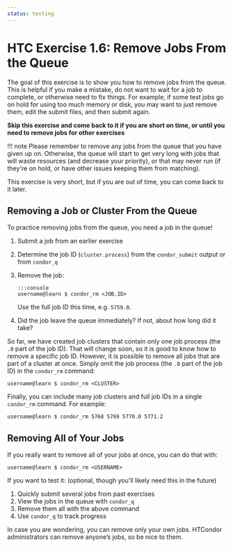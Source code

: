```yaml
---
status: testing
---
```


<style type="text/css"> pre em { font-style: normal; background-color: yellow; } pre strong { font-style: normal; font-weight: bold; color: \#008; } </style>

HTC Exercise 1.6: Remove Jobs From the Queue
===============================================

The goal of this exercise is to show you how to remove jobs from the queue. This is helpful if you make a mistake, do not want to wait for a job to complete, or otherwise need to fix things. For example, if some test jobs go on hold for using too much memory or disk, you may want to just remove them, edit the submit files, and then submit again.

**Skip this exercise and come back to it if you are short on time, or until you need to remove jobs for other exercises**

!!! note
    Please remember to remove any jobs from the queue that you have given up on. Otherwise, the queue will start to get very long with jobs that will waste resources (and decrease your priority), or that may never run (if they're on hold, or have other issues keeping them from matching).

This exercise is very short, but if you are out of time, you can come back to it later.

## Removing a Job or Cluster From the Queue

To practice removing jobs from the queue, you need a job in the queue!

1.  Submit a job from an earlier exercise
1.  Determine the job ID (`cluster.process`) from the `condor_submit` output or from `condor_q`
1.  Remove the job:

        :::console
        username@learn $ condor_rm <JOB.ID>

    Use the full job ID this time, e.g. `5759.0`.

1.  Did the job leave the queue immediately? If not, about how long did it take?

So far, we have created job clusters that contain only one job process (the `.0` part of the job ID). That will change soon, so it is good to know how to remove a specific job ID. However, it is possible to remove all jobs that are part of a cluster at once. Simply omit the job process (the `.0` part of the job ID) in the `condor_rm` command:

``` console
username@learn $ condor_rm <CLUSTER>
```

Finally, you can include many job clusters and full job IDs in a single `condor_rm` command. For example:

``` console
username@learn $ condor_rm 5768 5769 5770.0 5771.2
```

## Removing All of Your Jobs

If you really want to remove all of your jobs at once, you can do that with:

```console
username@learn $ condor_rm <USERNAME>
```

If you want to test it: (optional, though you'll likely need this in the future)

1.  Quickly submit several jobs from past exercises
1.  View the jobs in the queue with `condor_q`
1.  Remove them all with the above command
1.  Use `condor_q` to track progress

In case you are wondering, you can remove only your own jobs.
HTCondor administrators can remove anyone’s jobs, so be nice to them.
